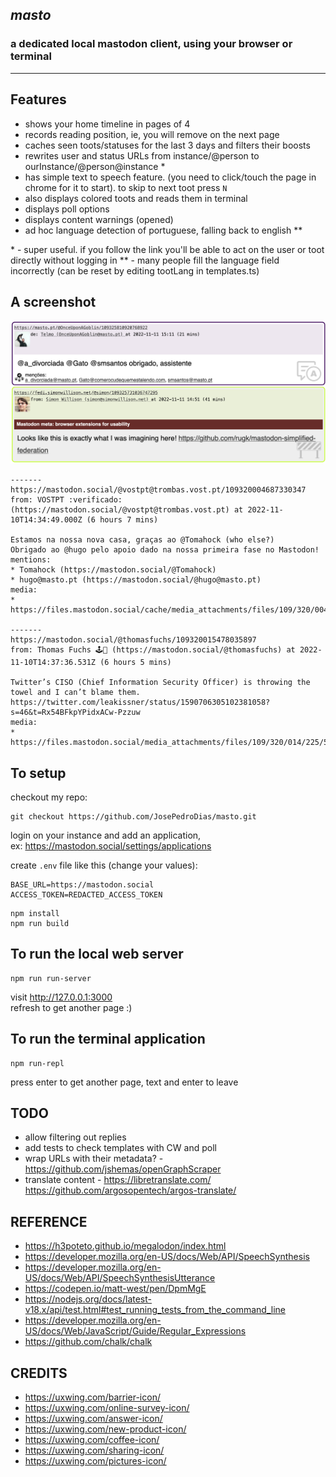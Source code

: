 ## _masto_
### a dedicated local mastodon client, using your browser or terminal

----

## Features

- shows your home timeline in pages of 4
- records reading position, ie, you will remove on the next page
- caches seen toots/statuses for the last 3 days and filters their boosts
- rewrites user and status URLs from instance/@person to ourInstance/@person@instance \*
- has simple text to speech feature. (you need to click/touch the page in chrome for it to start). to skip to next toot press `N`
- also displays colored toots and reads them in terminal
- displays poll options
- displays content warnings (opened)
- ad hoc language detection of portuguese, falling back to english \*\*

\* - super useful. if you follow the link you'll be able to act on the user or toot directly without logging in
\*\* - many people fill the language field incorrectly (can be reset by editing tootLang in templates.ts)  


## A screenshot

![your local timeline in the browser](./public/server-screenshot.png)

```
-------
https://mastodon.social/@vostpt@trombas.vost.pt/109320004687330347
from: VOSTPT :verificado: (https://mastodon.social/@vostpt@trombas.vost.pt) at 2022-11-10T14:34:49.000Z (6 hours 7 mins)

Estamos na nossa nova casa, graças ao @Tomahock (who else?)
Obrigado ao @hugo pelo apoio dado na nossa primeira fase no Mastodon!
mentions:
* Tomahock (https://mastodon.social/@Tomahock)
* hugo@masto.pt (https://mastodon.social/@hugo@masto.pt)
media:
* https://files.mastodon.social/cache/media_attachments/files/109/320/004/600/372/509/original/308e45ca457ade58.png

-------
https://mastodon.social/@thomasfuchs/109320015478035897
from: Thomas Fuchs 🕹️🔭 (https://mastodon.social/@thomasfuchs) at 2022-11-10T14:37:36.531Z (6 hours 5 mins)

Twitter’s CISO (Chief Information Security Officer) is throwing the towel and I can’t blame them. https://twitter.com/leakissner/status/1590706305102381058?s=46&t=Rx54BFkpYPidxACw-Pzzuw
media:
* https://files.mastodon.social/media_attachments/files/109/320/014/225/578/038/original/ca1734096b484480.jpg

```

## To setup

checkout my repo:  
```
git checkout https://github.com/JosePedroDias/masto.git
```

login on your instance and add an application,  
ex: https://mastodon.social/settings/applications

create `.env` file like this (change your values):

```
BASE_URL=https://mastodon.social
ACCESS_TOKEN=REDACTED_ACCESS_TOKEN
```

```
npm install
npm run build
```


## To run the local web server

```
npm run run-server
```

visit http://127.0.0.1:3000  
refresh to get another page :)

## To run the terminal application

```
npm run-repl
```

press enter to get another page, text and enter to leave


## TODO

- allow filtering out replies
- add tests to check templates with CW and poll
- wrap URLs with their metadata? - https://github.com/jshemas/openGraphScraper
- translate content - https://libretranslate.com/ https://github.com/argosopentech/argos-translate/


## REFERENCE

- https://h3poteto.github.io/megalodon/index.html
- https://developer.mozilla.org/en-US/docs/Web/API/SpeechSynthesis
- https://developer.mozilla.org/en-US/docs/Web/API/SpeechSynthesisUtterance
- https://codepen.io/matt-west/pen/DpmMgE
- https://nodejs.org/docs/latest-v18.x/api/test.html#test_running_tests_from_the_command_line
- https://developer.mozilla.org/en-US/docs/Web/JavaScript/Guide/Regular_Expressions
- https://github.com/chalk/chalk

## CREDITS

- https://uxwing.com/barrier-icon/
- https://uxwing.com/online-survey-icon/
- https://uxwing.com/answer-icon/
- https://uxwing.com/new-product-icon/
- https://uxwing.com/coffee-icon/
- https://uxwing.com/sharing-icon/
- https://uxwing.com/pictures-icon/